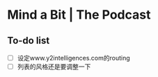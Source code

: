 # Mind a Bit | The Podcast

## To-do list

- [ ] 设定www.y2intelligences.com的routing
- [ ] 列表的风格还是要调整一下
